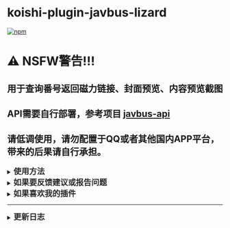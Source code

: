 # koishi-plugin-javbus-lizard

[![npm](https://img.shields.io/npm/v/koishi-plugin-javbus-lizard?style=flat-square)](https://www.npmjs.com/package/koishi-plugin-javbus-lizard)

# ⚠️ NSFW警告!!!
## 用于查询番号返回磁力链接、封面预览、内容预览截图

## API需要自行部署，参考项目 [javbus-api](https://github.com/ovnrain/javbus-api)

## 请低调使用，请勿配置于QQ或者其他国内APP平台，带来的后果请自行承担。

<details>
<summary><strong><span style="font-size: 1.3em; color: #2a2a2a;">使用方法</span></strong></summary>

### 通过番号搜索影片
#### 示例：
<pre style="background-color: #f4f4f4; padding: 10px; border-radius: 4px; border: 1px solid #ddd;">jav ABP-123 // 搜索番号ABP-123</pre>

### 关键词搜索影片
#### 示例：
<pre style="background-color: #f4f4f4; padding: 10px; border-radius: 4px; border: 1px solid #ddd;">jkw 高桥しょう子 // 搜索关键词高桥しょう子</pre>

### 获取最新影片
#### 支持的类型：
- **无码**：获取无码影片
- **省略**：则获取有码影片
#### 示例：
<pre style="background-color: #f4f4f4; padding: 10px; border-radius: 4px; border: 1px solid #ddd;">jew // 获取最新有码影片</pre>
<pre style="background-color: #f4f4f4; padding: 10px; border-radius: 4px; border: 1px solid #ddd;">jew 无码 // 获取最新无码影片</pre>
</details>

<details>
<summary><strong><span style="font-size: 1.3em; color: #2a2a2a;">如果要反馈建议或报告问题</span></strong></summary>

<strong>可以[点这里](https://github.com/lizard0126/javbus-lizard/issues)创建议题~</strong>
</details>

<details>
<summary><strong><span style="font-size: 1.3em; color: #2a2a2a;">如果喜欢我的插件</span></strong></summary>

<strong>可以[请我喝可乐](https://ifdian.net/a/lizard0126)，没准就有动力更新新功能了~</strong>
</details>

---
<details>
<summary><strong><span style="font-size: 1.3em; color: #2a2a2a;">更新日志</span></strong></summary>

### 4.2.2
- 适配了telegram平台媒体组数量限制（最多10张，分组发送）
### 4.2.0
- 支持tg平台发送媒体组（暂存至图床skyimg.de）
- 优化未发行影片的搜索，设置为可选项
### 4.1.0
- 更新了获取影片的url，现可获取一些偷跑的影片了
- 将合并转发功能设为可选项，目前仅支持onebot平台，后续可能会支持其他平台
### 4.0.0
- 重构代码，精简结构
- 去掉了冗余的分页操作
- 新增了配置项，可以选择返回的影片数量
### 3.1.7
- 完善信息返回
### 3.1.6
- 修复了部分封面无法返回的问题
- 取消了根据关键词搜索影片的数量限制并添加了分页
### 3.1.5
- 修复了部分预览图返回错误的问题，给jew指令添加了结束指令
### 3.1.4
- 更改了预览图的获取方式，不再通过api而是直接从数组中获取
- 更改了图片发送方式
### 3.1.3
- 优化封面图获取方式，给所有请求添加了referer，获取封面更稳定了
- 修改了jew指令获取影片的方式，取消了有码影片的数量限制
### 3.1.2
- 优化代码结构，精简代码数量，将部分重复功能整合
### 3.1.1
- 将预览图发送改为合并转发，解决部分群无法发送的问题
- 修复jkw指令返回问题
### 3.1.0
- 修改预览图获取逻辑
### 3.0.0
- 新增了最新影片获取功能
### 2.0.0
- 新增了关键词搜索功能
### 1.1.1
- 修复已知问题
### 1.1.0
- 新增了预览图功能
### 1.0.2
- 添加依赖
### 1.0.1
- 修复了封面获取失败的问题
### 1.0.0 
- 自用插件，用于查询番号返回磁力链接与封面预览

</details>